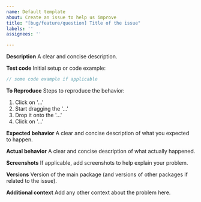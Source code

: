 ```yaml
---
name: Default template
about: Create an issue to help us improve
title: "[bug/feature/question] Title of the issue"
labels: ''
assignees: ''

---
```


**Description**
A clear and concise description.

**Test code**
Initial setup or code example:
```typescript
// some code example if applicable
```

**To Reproduce**
Steps to reproduce the behavior:
1. Click on '...'
2. Start dragging the '...'
3. Drop it onto the '...'
4. Click on '...'

**Expected behavior**
A clear and concise description of what you expected to happen.

**Actual behavior**
A clear and concise description of what actually happened.

**Screenshots**
If applicable, add screenshots to help explain your problem.

**Versions**
Version of the main package (and versions of other packages if related to the issue).

**Additional context**
Add any other context about the problem here.
